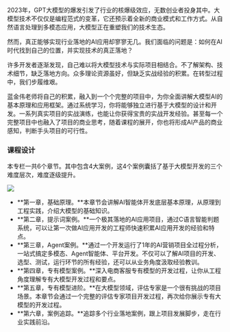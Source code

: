 2023年，GPT大模型的爆发引发了行业的核爆级效应，无数创业者投身其中。大模型技术不仅仅是编程范式的变革，它还预示着全新的商业模式和工作方式。从自然语言处理到多模态应用，大模型正在重塑我们的技术生态。

然而，真正能够实现行业落地的AI应用却寥寥无几。我们面临的问题是：如何在AI时代找到自己的位置，并实现技术的真正落地？

许多开发者逐渐发现，自己难以将大模型技术与实际项目相结合。不了解架构、技术细节，缺乏落地方向。众多理论资源虽好，但缺乏实战经验的积累。在转型过程中，我们步履维艰。

蓝金伟老师将自己的积累，融入到一个个完整的项目中，为你全面讲解大模型AI的基本原理和应用框架。通过系统学习，你将能够独立进行基于大模型的设计和开发。一系列真实项目的实战演练，也能让你获得宝贵的实战开发经验。甚至每一个完整项目中也融入了项目的商业思考，随着课程的展开，你也将形成AI产品的商业感知，判断手头项目的可行性。

### 课程设计

本专栏一共6个章节。其中包含4大案例，这4个案例囊括了基于大模型开发的三个难度层次，难度逐级提升。

![](https://static001.geekbang.org/resource/image/8c/fd/8c4a403f64ac7aae8c078ab5792efffd.png?wh=4672x2584)

- **第一章，基础原理。**本章节会讲解AI智能体开发底层基本原理，从原理到工程实践，介绍大模型的基础知识。
- **第二章，提示词案例。**一个极其落地的AI应用项目，通过C语言智能判题系统，可以让第一次做AI应用开发的工程师快速积累AI应用开发的经验和特点。
- **第三章，Agent案例。**通过一个开发运行了1年的AI营销项目全过程分析，一站式搞定多模态、Agent智能体、平台开发。不仅可以了解AI项目的开发、选型、测试，运行环节的所有经验，还可以从业务角度汲取经验教训。
- **第四章，专有模型案例。**深入电商客服专有模型的开发过程，让你从工程角度理解专有大模型开发过程和要点。
- **第五章，专有模型进阶。**在大模型领域，评估专家是一个很有挑战的项目场景。本章节会通过一个完整的评估专家项目开发过程，再次给你展示专有大模型的开发过程。
- **第六章，案例追踪。**追踪多个行业落地案例，跟上项目发展脚步，走在行业实践前沿。